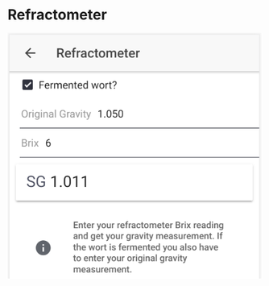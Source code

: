 # Refractometer

![Convert Brix to SG, or calculate fermented SG based on OG and Brix reading](../.gitbook/assets/image%20%2827%29.png)



